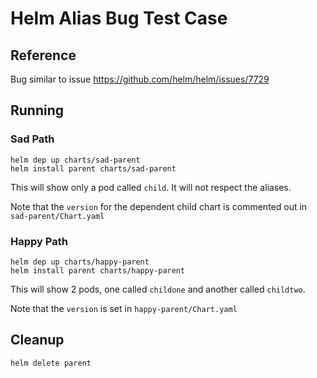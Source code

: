 # Helm Alias Bug Test Case

## Reference

Bug similar to issue https://github.com/helm/helm/issues/7729

## Running

### Sad Path

```
helm dep up charts/sad-parent
helm install parent charts/sad-parent
```

This will show only a pod called `child`. It will not respect the aliases.

Note that the `version` for the dependent child chart is commented out in `sad-parent/Chart.yaml`


### Happy Path

```
helm dep up charts/happy-parent
helm install parent charts/happy-parent
```

This will show 2 pods, one called `childone` and another called `childtwo`. 

Note that the `version` is set in `happy-parent/Chart.yaml`

## Cleanup

`helm delete parent`
